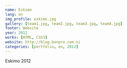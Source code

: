```yaml
---
name: Eskimo
lang: en
img_profile: eskimo.jpg
gallery: [team1.jpg, team2.jpg, team3.jpg, team4.jpg]
footer: Website
year: 2012
works: [HTML, CSS3]
website: http://blog.banpro.com.ni
categories: [portfolio, en, 2012]
---
```

Eskimo 2012
